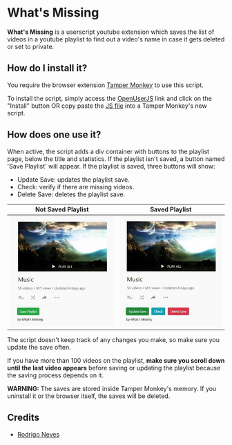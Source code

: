 # What's Missing
__What's Missing__ is a userscript youtube extension which saves the list of videos in a youtube playlist to find out a video's name in case it gets deleted or set to private.

## How do I install it?

You require the browser extension [Tamper Monkey](https://www.tampermonkey.net/) to use this script.

To install the script, simply access the [OpenUserJS](https://openuserjs.org/scripts/fletcher/Whats_Missing) link and click on the "Install" button OR copy paste the [JS file](/What's&nbsp;Missing.user.js) into a Tamper Monkey's new script.

## How does one use it?

When active, the script adds a div container with buttons to the playlist page, below the title and statistics. If the playlist isn't saved, a button named 'Save Playlist' will appear. If the playlist is saved, three buttons will show:
- Update Save: updates the playlist save.
- Check: verify if there are missing videos.
- Delete Save: deletes the playlist save.

Not Saved Playlist            |  Saved Playlist
:-------------------------:|:-------------------------:
![Unsaved](/examples/unsaved.jpg) | ![Saved](/examples/saved.jpg)

The script doesn't keep track of any changes you make, so make sure you update the save often.

If you have more than 100 videos on the playlist, __make sure you scroll down until the last video appears__ before saving or updating the playlist because the saving process depends on it.

__WARNING:__ The saves are stored inside Tamper Monkey's memory. If you uninstall it or the browser itself, the saves will be deleted.

## Credits

- [Rodrigo Neves](https://github.com/r-neves)